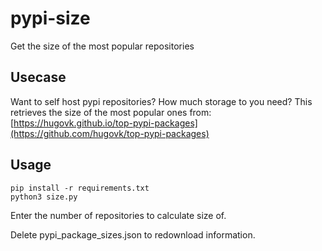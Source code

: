# pypi-size

Get the size of the most popular repositories

## Usecase

Want to self host pypi repositories? How much storage to you need?
This retrieves the size of the most popular ones from: [https://hugovk.github.io/top-pypi-packages](https://github.com/hugovk/top-pypi-packages)

## Usage

````
pip install -r requirements.txt
python3 size.py
````

Enter the number of repositories to calculate size of.

Delete pypi_package_sizes.json to redownload information.
